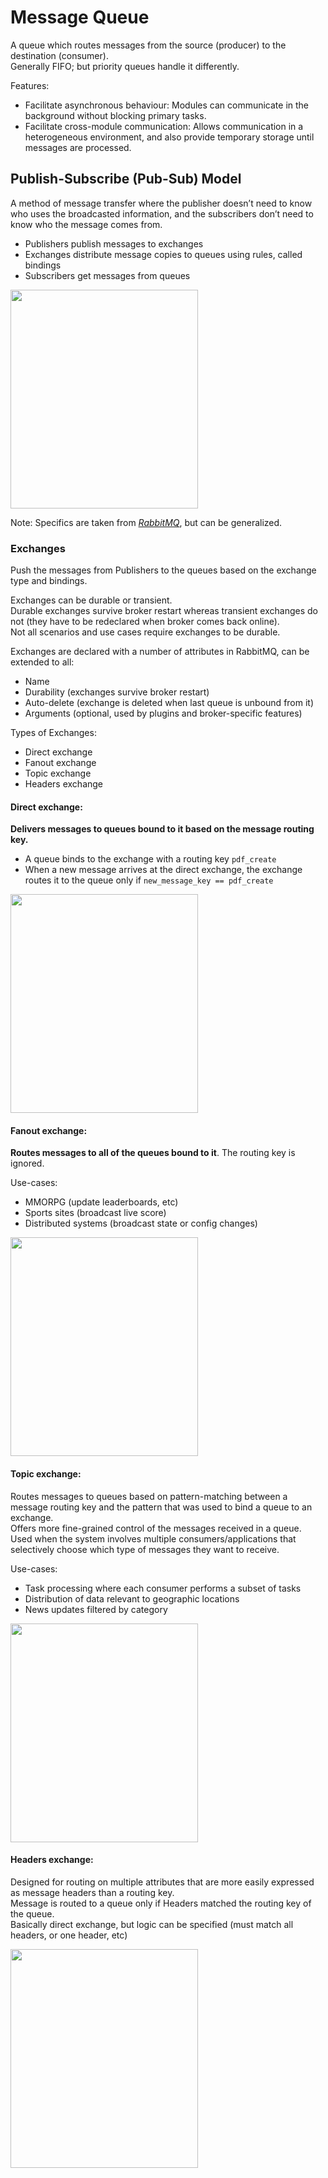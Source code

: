 # Message Queue
A queue which routes messages from the source (producer) to the destination (consumer).  
Generally FIFO; but priority queues handle it differently.  

Features:
- Facilitate asynchronous behaviour: Modules can communicate in the background without blocking primary tasks.
- Facilitate cross-module communication: Allows communication in a heterogeneous environment, and also provide temporary storage until messages are processed.

## Publish-Subscribe (Pub-Sub) Model
A method of message transfer where the publisher doesn’t need to know who uses the broadcasted information, and the subscribers don’t need to know who the message comes from.  

- Publishers publish messages to exchanges 
- Exchanges distribute message copies to queues using rules, called bindings
- Subscribers get messages from queues

<img src="https://user-images.githubusercontent.com/45961072/115385203-80821400-a1f5-11eb-88af-a00276116e07.png" height="350px" width="300px"></img>  

Note: Specifics are taken from [_RabbitMQ_](https://www.rabbitmq.com/tutorials/amqp-concepts.html), but can be generalized.

### Exchanges 
Push the messages from Publishers to the queues based on the exchange type and bindings.  

Exchanges can be durable or transient.  
Durable exchanges survive broker restart whereas transient exchanges do not (they have to be redeclared when broker comes back online).  
Not all scenarios and use cases require exchanges to be durable.

Exchanges are declared with a number of attributes in RabbitMQ, can be extended to all:
- Name
- Durability (exchanges survive broker restart)
- Auto-delete (exchange is deleted when last queue is unbound from it)
- Arguments (optional, used by plugins and broker-specific features)

Types of Exchanges:
- Direct exchange
- Fanout exchange
- Topic exchange
- Headers exchange

#### Direct exchange:
**Delivers messages to queues bound to it based on the message routing key.**  
- A queue binds to the exchange with a routing key `pdf_create`
- When a new message arrives at the direct exchange, the exchange routes it to the queue only if `new_message_key == pdf_create`  

<img src="https://user-images.githubusercontent.com/45961072/115385439-c5a64600-a1f5-11eb-8eda-9e488307a634.png" height="350px" width="300px"></img>  

#### Fanout exchange:
**Routes messages to all of the queues bound to it**. The routing key is ignored.  

Use-cases:  
- MMORPG (update leaderboards, etc)
- Sports sites (broadcast live score)
- Distributed systems (broadcast state or config changes)

<img src="https://user-images.githubusercontent.com/45961072/115385487-d2c33500-a1f5-11eb-8024-2910f83e2a2f.png" height="350px" width="300px"></img>  

#### Topic exchange:
Routes messages to queues based on pattern-matching between a message routing key and the pattern that was used to bind a queue to an exchange.  
Offers more fine-grained control of the messages received in a queue.  
Used when the system involves multiple consumers/applications that selectively choose which type of messages they want to receive.  

Use-cases:
- Task processing where each consumer performs a subset of tasks
- Distribution of data relevant to geographic locations
- News updates filtered by category

<img src="https://user-images.githubusercontent.com/45961072/115385402-b9ba8400-a1f5-11eb-9096-0917a6c9089c.png" height="350px" width="300px"></img>  


#### Headers exchange:
Designed for routing on multiple attributes that are more easily expressed as message headers than a routing key.  
Message is routed to a queue only if Headers matched the routing key of the queue.  
Basically direct exchange, but logic can be specified (must match all headers, or one header, etc)

<img src="https://user-images.githubusercontent.com/45961072/115385537-df478d80-a1f5-11eb-9c70-e3513fd1ba61.png" height="350px" width="300px"></img>  

